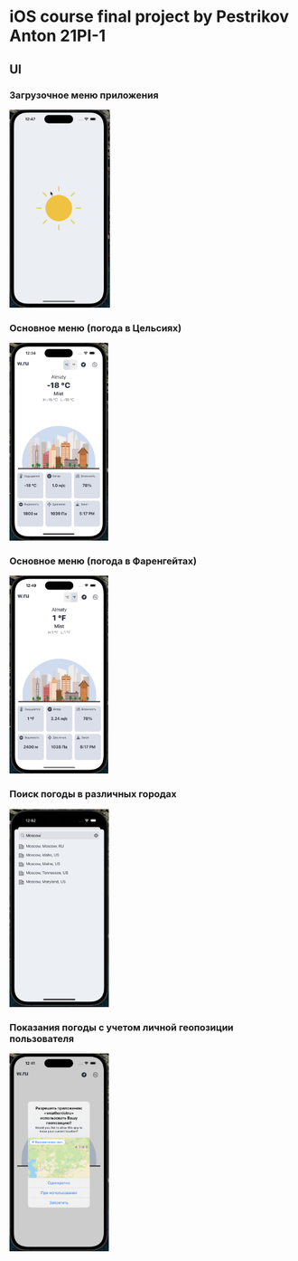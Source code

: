 # iOS course final project by Pestrikov Anton 21PI-1

## UI

### Загрузочное меню приложения
<img width="178" height="350" alt="screen_1" src="https://github.com/eridiumprojects/w.ru/blob/main/intro.png">

### Основное меню (погода в Цельсиях)
<img width="175" height="350" alt="screen_2" src="https://github.com/eridiumprojects/w.ru/blob/main/menu_c.png">

### Основное меню (погода в Фаренгейтах)
<img width="175" height="350" alt="screen_3" src="https://github.com/eridiumprojects/w.ru/blob/main/menu_f.png">

### Поиск погоды в различных городах
<img width="176" height="350" alt="screen_4" src="https://github.com/eridiumprojects/w.ru/blob/main/search.png">

### Показания погоды с учетом личной геопозиции пользователя
<img width="176" height="350" alt="screen_4" src="https://github.com/eridiumprojects/w.ru/blob/main/geo.png">
